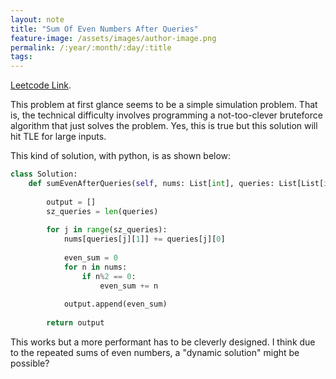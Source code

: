 ```yaml
---
layout: note
title: "Sum Of Even Numbers After Queries"
feature-image: /assets/images/author-image.png
permalink: /:year/:month/:day/:title
tags:
---
```


[Leetcode Link](https://leetcode.com/problems/sum-of-even-numbers-after-queries/).

This problem at first glance seems to be a simple simulation problem. That is, the technical difficulty involves programming a not-too-clever bruteforce algorithm that just solves the problem. Yes, this is true but this solution will hit TLE for large inputs.

This kind of solution, with python, is as shown below:
```python
class Solution:
    def sumEvenAfterQueries(self, nums: List[int], queries: List[List[int]]) -> List[int]:
        
        output = []
        sz_queries = len(queries)
        
        for j in range(sz_queries):
            nums[queries[j][1]] += queries[j][0]
            
            even_sum = 0
            for n in nums:
                if n%2 == 0:
                    even_sum += n
        
            output.append(even_sum)
        
        return output
```
This works but a more performant has to be cleverly designed. I think due to the repeated sums of even numbers, a "dynamic solution" might be possible?
